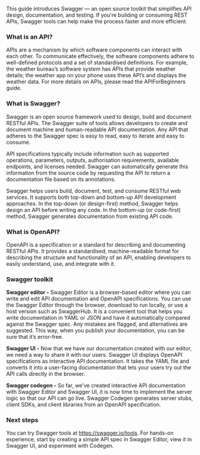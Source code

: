 This guide introduces Swagger — an open source toolkit that simplifies API design, documentation, and testing. If you're building or consuming REST APIs, Swagger tools can help make the process faster and more efficient.

### What is an API?

APIs are a mechanism by which software components can interact with each other. To communicate effectively, the software components adhere to well-defined protocols and a set of standardised definitions. For example, the weather bureau’s software system has APIs that provide weather details; the weather app on your phone uses these API’s and displays the weather data. For more details on APIs, please read the APIForBeginners guide.

### What is Swagger?

Swagger is an open source framework used to design, build and document RESTful APIs. The Swagger suite of tools allows developers to create and document machine and human-readable API documentation. Any API that adheres to the Swagger spec is easy to read, easy to iterate and easy to consume. 

API specifications typically include information such as supported operations, parameters, outputs, authorisation requirements, available endpoints, and licenses needed. Swagger can automatically generate this information from the source code by requesting the API to return a documentation file based on its annotations.

Swagger helps users build, document, test, and consume RESTful web services. It supports both top-down and bottom-up API development approaches. In the top-down (or design-first) method, Swagger helps design an API before writing any code. In the bottom-up (or code-first) method, Swagger generates documentation from existing API code.

### What is OpenAPI?

OpenAPI is a specification or a standard for describing and documenting RESTful APIs. It provides a standardised, machine-readable format for describing the structure and functionality of an API, enabling developers to easily understand, use, and integrate with it. 

### Swagger toolkit

**Swagger editor -** Swagger Editor is a browser-based editor where you can write and edit API documentation and OpenAPI specifications. You can use the Swagger Editor through the browser, download to run locally, or use a host version such as SwaggerHub. It is a convenient tool that helps you write documentation in YAML or JSON and have it automatically compared against the Swagger spec. Any mistakes are flagged, and alternatives are suggested. This way, when you publish your documentation, you can be sure that it’s error-free.

**Swagger UI -** Now that we have our documentation created with our editor, we need a way to share it with our users. Swagger UI displays OpenAPI specifications as interactive API documentation. It takes the YAML file and converts it into a user-facing documentation that lets your users try out the API calls directly in the browser.

**Swagger codegen -** So far, we've created interactive API documentation with Swagger Editor and Swagger UI, it is now time to implement the server logic so that our API can go live. Swagger Codegen generates server stubs, client SDKs, and client libraries from an OpenAPI specification.

### Next steps

You can try Swagger tools at https://swagger.io/tools. For hands-on experience, start by creating a simple API spec in Swagger Editor, view it in Swagger UI, and experiment with Codegen.
